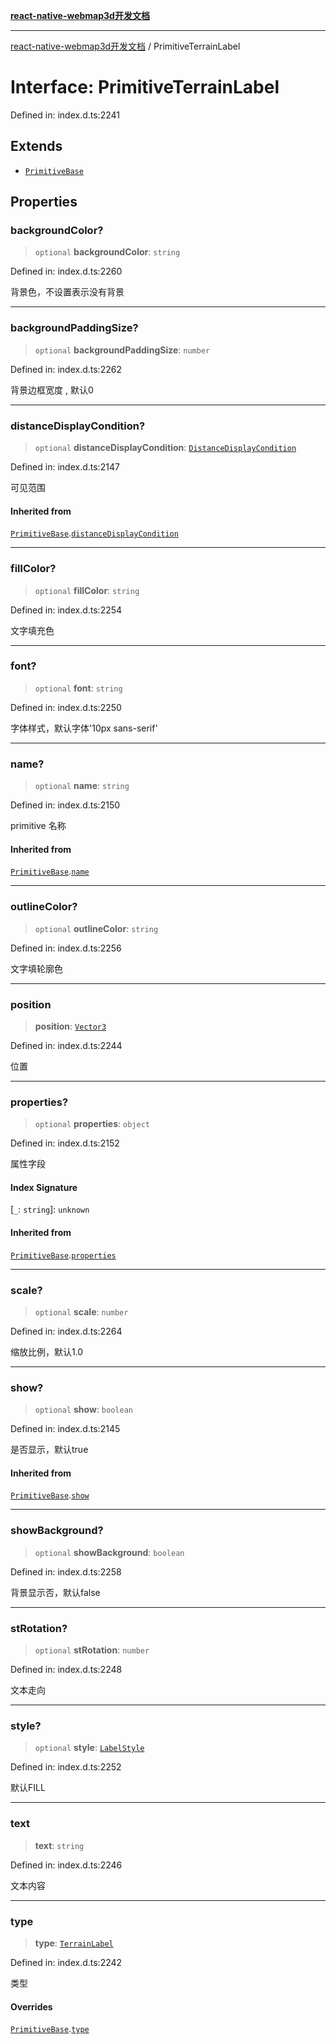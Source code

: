 [**react-native-webmap3d开发文档**](../README.md)

***

[react-native-webmap3d开发文档](../globals.md) / PrimitiveTerrainLabel

# Interface: PrimitiveTerrainLabel

Defined in: index.d.ts:2241

## Extends

- [`PrimitiveBase`](PrimitiveBase.md)

## Properties

### backgroundColor?

> `optional` **backgroundColor**: `string`

Defined in: index.d.ts:2260

背景色，不设置表示没有背景

***

### backgroundPaddingSize?

> `optional` **backgroundPaddingSize**: `number`

Defined in: index.d.ts:2262

背景边框宽度 , 默认0

***

### distanceDisplayCondition?

> `optional` **distanceDisplayCondition**: [`DistanceDisplayCondition`](DistanceDisplayCondition.md)

Defined in: index.d.ts:2147

可见范围

#### Inherited from

[`PrimitiveBase`](PrimitiveBase.md).[`distanceDisplayCondition`](PrimitiveBase.md#distancedisplaycondition)

***

### fillColor?

> `optional` **fillColor**: `string`

Defined in: index.d.ts:2254

文字填充色

***

### font?

> `optional` **font**: `string`

Defined in: index.d.ts:2250

字体样式，默认字体'10px sans-serif'

***

### name?

> `optional` **name**: `string`

Defined in: index.d.ts:2150

primitive 名称

#### Inherited from

[`PrimitiveBase`](PrimitiveBase.md).[`name`](PrimitiveBase.md#name)

***

### outlineColor?

> `optional` **outlineColor**: `string`

Defined in: index.d.ts:2256

文字填轮廓色

***

### position

> **position**: [`Vector3`](Vector3.md)

Defined in: index.d.ts:2244

位置

***

### properties?

> `optional` **properties**: `object`

Defined in: index.d.ts:2152

属性字段

#### Index Signature

\[`_`: `string`\]: `unknown`

#### Inherited from

[`PrimitiveBase`](PrimitiveBase.md).[`properties`](PrimitiveBase.md#properties)

***

### scale?

> `optional` **scale**: `number`

Defined in: index.d.ts:2264

缩放比例，默认1.0

***

### show?

> `optional` **show**: `boolean`

Defined in: index.d.ts:2145

是否显示，默认true

#### Inherited from

[`PrimitiveBase`](PrimitiveBase.md).[`show`](PrimitiveBase.md#show)

***

### showBackground?

> `optional` **showBackground**: `boolean`

Defined in: index.d.ts:2258

背景显示否，默认false

***

### stRotation?

> `optional` **stRotation**: `number`

Defined in: index.d.ts:2248

文本走向

***

### style?

> `optional` **style**: [`LabelStyle`](../enumerations/LabelStyle.md)

Defined in: index.d.ts:2252

默认FILL

***

### text

> **text**: `string`

Defined in: index.d.ts:2246

文本内容

***

### type

> **type**: [`TerrainLabel`](../enumerations/PrimitiveType.md#terrainlabel)

Defined in: index.d.ts:2242

类型

#### Overrides

[`PrimitiveBase`](PrimitiveBase.md).[`type`](PrimitiveBase.md#type)
